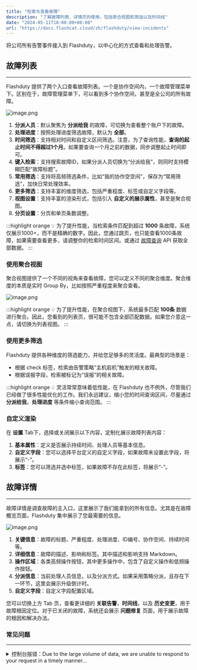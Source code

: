 ```yaml
---
title: "检索与查看故障"
description: "了解故障列表、详情页的使用，包括聚合视图和筛选以及时间线"
date: "2024-05-11T10:00:00+08:00"
url: "https://docs.flashcat.cloud/zh/flashduty/view-incidents"
---
```


将公司所有告警事件接入到 Flashduty，以中心化的方式查看和处理告警。

## 故障列表
---

Flashduty 提供了两个入口查看故障列表。一个是协作空间内，一个故障管理菜单下。区别在于，故障管理菜单下，可以看到多个协作空间，甚至是全公司的所有故障。


![image.png](https://img.github.io/HHHZag1gZSDUdLUUapF-diTesLEySgjEC5azLRzY8Ys.avif)

1. **分派人员**：默认聚焦为 **分派给我** 的故障，可切换为查看整个账户下的故障。
2. **处理进度**：按照处理进度筛选故障，默认为 **全部**。
3. **时间筛选**：支持相对时间和自定义区间筛选。注意，为了查询性能，**查询的起止时间不得超过1个月**。如果要查询一个月之前的数据，同步调整起止时间即可。
4. **键入检索**：支持搜索故障ID，如果分派人员切换为“分派给我”，则同时支持模糊匹配“故障标题”。
5. **常用筛选**：支持将高频筛选条件，比如“我的协作空空间”，保存为“常用筛选”，加快日常处理效率。
6. **更多筛选**：支持丰富的维度筛选，包括严重程度、标签或自定义字段等。
7. **视图设置**：支持丰富的渲染形式，包括引入 **自定义的展示属性**，甚至是聚合视图。
8. **分页设置**：分页和单页条数调整。

:::highlight orange 💡 
为了提升性能，当检索条件匹配到超过 **1000** 条故障，系统仅展示1000+，而不是精确的数字。因此，您通过跳页，也只能查看1000条故障，如果需要查看更多，请调整你的检索时间区间。或通过 [故障查询](https://developer.flashcat.cloud/api-110655782) API 获取全部数据。
:::

### 使用聚合视图

聚合视图提供了一个不同的视角来查看故障，您可以定义不同的聚合维度。聚合维度的本质是实时 Group By，比如按照严重程度来聚合查看。

![image.png](https://img.github.io/J7MizvU-Gd2gBNItJuE5kbo0FeypSzo74DxQSwGZm_8.avif)

:::highlight orange 💡 
为了提升性能，在聚合视图下，系统最多匹配 **100条** 数据进行聚合。因此，您看到的列表页，很可能不包含全部匹配数据。如果您介意这一点，请切换为列表视图。
:::

### 使用更多筛选

Flashduty 提供各种维度的筛选能力，并给您足够多的灵活度。最典型的场景是：

- 根据 check 标签，检索由告警策略“主机宕机”触发的相关故障。
- 根据误报字段，检索被标记为“误报”的相关故障。

:::highlight orange 💡 
灵活常常意味着低性能，在 Flashduty 也不例外，尽管我们已经做了很多性能优化的工作。我们永远建议，缩小您的时间查询区间，尽量通过 **分派给我**，**处理进度** 等条件缩小查询范围。
:::


### 自定义渲染

在 **设置** Tab下，选择或关闭展示以下内容，定制化展示故障列表内容：

1. **基本属性**：定义是否展示持续时间、处理人员等基本信息。
2. **自定义字段**：您可以选择平台定义的自定义字段，如果故障未设置此字段，将展示“-”。
3. **标签**：您可以筛选并选中标签，如果故障不存在此标签，将展示“-”。


## 故障详情
---

故障详情是调查故障的主入口，这里展示了我们能拿到的所有信息。尤其是在故障概览页面，Flashduty 集中展示了您最需要的信息。

![image.png](https://img.github.io/Z2yap9_v7IRgltiWTpayQTnNy8bR1RZsI6ay3DE2Gj4.avif)

1. **关键信息**：故障的标题、严重程度、处理进度、ID编号、协作空间、持续时间等。
2. **详细信息**：故障的描述、影响和标签。其中描述和影响支持 Markdown。
3. **操作区域**：各类高频操作按钮，其中更多操作中，包含了自定义操作和低频操作按钮。
4. **分派信息**：当前处理人员信息，以及分派方式。如果采用策略分派，且存在下一环节，这里会展示升级倒计时。
5. **自定义字段**：自定义字段配置区域。

您可以切换上方 Tab 页，查看更详细的 **关联告警**，**时间线**，以及 **历史变更**，用于故障根因定位。对于已关闭的故障，系统还会展示 **问题修复** 页面，用于展示故障的根因和解决办法。

### 常见问题
---

<details>
  <summary>控制台报错：Due to the large volume of data, we are unable to respond to your request in a timely manner...</summary>
  
  这个错误经常出现于故障、告警列表查询、分析看板等页面。主要是因为系统匹配到的数据过多，查询超时。
  
  这种情况下，请您缩小查询范围，比如时间区间，或使用精确的查询条件。如果还有问题，请联系我们。
</details>